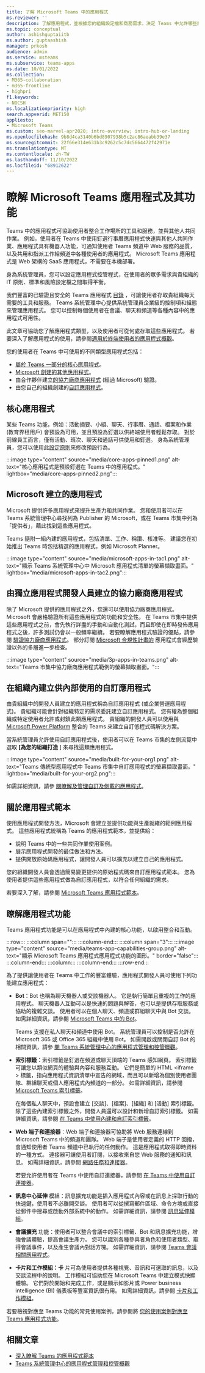 ```yaml
---
title: 了解 Microsoft Teams 中的應用程式
ms.reviewer: ''
description: 了解應用程式，並根據您的組織設定檔和商務需求，決定 Teams 中允許哪些應用程式。
ms.topic: conceptual
author: ashishguptaiitb
ms.author: guptaashish
manager: prkosh
audience: admin
ms.service: msteams
ms.subservice: teams-apps
ms.date: 10/01/2022
ms.collection:
- M365-collaboration
- m365-frontline
- highpri
f1.keywords:
- NOCSH
ms.localizationpriority: high
search.appverid: MET150
appliesto:
- Microsoft Teams
ms.custom: seo-marvel-apr2020; intro-overview; intro-hub-or-landing
ms.openlocfilehash: 9b8d4ca3140b6bd8907938b5c2ac86aeabb39e37
ms.sourcegitcommit: 22f66e314e631b3c9262c5c7dc5664472f42971e
ms.translationtype: MT
ms.contentlocale: zh-TW
ms.lasthandoff: 11/10/2022
ms.locfileid: "68912622"
---
```

# <a name="understand-microsoft-teams-apps-and-their-capabilities"></a>瞭解 Microsoft Teams 應用程式及其功能

Teams 中的應用程式可協助使用者整合工作場所的工具和服務，並與其他人共同作業。 例如，使用者在 Teams 中使用釘選行事曆應用程式快速與其他人共同作業、應用程式具有機器人功能，可通知使用者 Teams 頻道中 Web 服務的品質，以及共用和指派工作給頻道中各種使用者的應用程式。 Microsoft Teams 應用程式是 Web 架構的 SaaS 應用程式，不需要在本機部署。

身為系統管理員，您可以設定應用程式控管程式，在使用者的眾多需求與貴組織的 IT 原則、標準和風險設定檔之間取得平衡。

我們豐富的已驗證且安全的 Teams 應用程式 [目錄](https://appsource.microsoft.com/marketplace/apps?product=office%3Bteams&page=1) ，可讓使用者存取貴組織每天需要的工具和服務。 Teams 系統管理中心提供系統管理員企業級的控制項和組態來管理應用程式。 您可以控制每個使用者在會議、聊天和頻道等各種內容中的應用程式可用性。

此文章可協助您了解應用程式類型，以及使用者可從何處存取這些應用程式。 若要深入了解應用程式的使用，請參閱[適用於終端使用者的應用程式概觀](https://support.office.com/article/overview-of-apps-in-teams-747492ee-7cdd-4115-a993-8c7e7f98a3d0)。

您的使用者在 Teams 中可使用的不同類型應用程式包括：

* [屬於 Teams 一部分的核心應用程式](#core-apps)。
* [Microsoft 創建的其他應用程式](#apps-created-by-microsoft)。
* 由合作夥伴建立[的協力廠商應用程式](#third-party-apps-created-by-independent-app-developers) (經過 Microsoft) 驗證。
* 由您自己的組織創建的[自訂應用程式](#custom-apps-created-within-an-organization-for-internal-use)。

## <a name="core-apps"></a>核心應用程式

某些 Teams 功能，例如：活動摘要、小組、聊天、行事曆、通話、檔案和作業 (教育界租用戶) 會預設為可用，並且預設為釘選以供終端使用者輕鬆存取。 對於前線員工而言，僅有活動、班次、聊天和通話可供使用和釘選。 身為系統管理員，您可以使用此[設定原則](/microsoftteams/teams-app-setup-policies)來修改預設行為。

:::image type="content" source="media/core-apps-pinned1.png" alt-text="核心應用程式是預設釘選在 Teams 中的應用程式。" lightbox="media/core-apps-pinned2.png":::

## <a name="apps-created-by-microsoft"></a>Microsoft 建立的應用程式

Microsoft 提供許多應用程式來提升生產力和共同作業。 您和使用者可以在 Teams 系統管理中心尋找列為 Publisher 的 Microsoft，或在 Teams 市集中列為「提供者」，藉此找到這些應用程式。

Teams 隨附一組內建的應用程式，包括清單、工作、稱讚、核准等。 建議您在初始推出 Teams 時包括精選的應用程式，例如 Microsoft Planner。

:::image type="content" source="media/microsoft-apps-in-tac1.png" alt-text="顯示 Teams 系統管理中心中 Microsoft 應用程式清單的螢幕擷取畫面。" lightbox="media/microsoft-apps-in-tac2.png":::

## <a name="third-party-apps-created-by-independent-app-developers"></a>由獨立應用程式開發人員建立的協力廠商應用程式

除了 Microsoft 提供的應用程式之外，您還可以使用協力廠商應用程式。 Microsoft 會嚴格驗證所有這些應用程式的功能和安全性。 在 Teams 市集中提供這些應用程式之前，會先執行詳盡的手動和自動化測試，而且即使在即時發佈應用程式之後，許多測試仍會以一般頻率繼續。 若要瞭解應用程式驗證的優點，請參閱 [驗證協力廠商應用程式](overview-of-app-validation.md)。 部分訂閱 [Microsoft 合規性計畫的](overview-of-app-certification.md) 應用程式會經歷驗證以外的多層進一步檢查。

:::image type="content" source="media/3p-apps-in-teams.png" alt-text="Teams 市集中協力廠商應用程式範例的螢幕擷取畫面。":::

## <a name="custom-apps-created-within-an-organization-for-internal-use"></a>在組織內建立供內部使用的自訂應用程式

由貴組織中的開發人員建立的應用程式稱為自訂應用程式 (或企業營運應用程式)。 貴組織可能會針對組織特定的需求委託建立自訂應用程式。 您有權為整個組織或特定使用者允許或封鎖此類應用程式。 貴組織的開發人員可以使用與 [Microsoft Power Platform](/microsoftteams/platform/samples/teams-low-code-solutions) 整合的 Teams 來建立自訂低程式碼解決方案。

當系統管理員允許使用自訂應用程式後，使用者可以在 Teams 市集的左側流覽中選取 **[為您的組織打造** ] 來尋找這類應用程式。

:::image type="content" source="media/built-for-your-org1.png" alt-text="Teams 傳統型應用程式中 Teams 市集中自訂應用程式的螢幕擷取畫面。" lightbox="media/built-for-your-org2.png":::

如需詳細資訊，請參 [閱瞭解及管理自訂及側載的應用程式](custom-app-overview.md)。

## <a name="about-app-templates"></a>關於應用程式範本

使用應用程式開發方法，Microsoft 會建立並提供功能與生產就緒的範例應用程式。 這些應用程式統稱為 Teams 的應用程式範本，並提供給：

* 說明 Teams 中的一些共同作業使用案例。
* 展示應用程式開發的最佳做法和方法。
* 提供開放原始碼應用程式，讓開發人員可以擴充以建立自己的應用程式。

您的組織開發人員會透過簡易變更提供的原始程式碼來自訂應用程式範本。 您為使用者提供這些應用程式做為自訂應用程式，以符合任何組織的需求。

若要深入了解，請參閱 [Microsoft Teams 應用程式範本](https://adoption.microsoft.com/microsoft-teams/app-templates/)。

## <a name="understand-app-capabilities"></a>瞭解應用程式功能

Teams 應用程式功能是可以在應用程式中內建的核心功能，以啟用整合和互動。

:::row:::
    :::column span="":::
    :::column-end:::
    :::column span="3":::
        :::image type="content" source="media/teams-app-capabilities-group.png" alt-text="顯示 Microsoft Teams 應用程式應用程式功能的圖形。" border="false":::
    :::column-end:::
    :::column:::
    :::column-end:::
:::row-end:::

為了提供讓使用者在 Teams 中工作的豐富體驗，應用程式開發人員可使用下列功能建立應用程式：

* **Bot**：Bot 也稱為聊天機器人或交談機器人。 它是執行簡單且重複的工作的應用程式。 聊天機器人互動可以是快速的問題與解答，也可以是提供存取服務或協助的複雜交談。 使用者可以在個人聊天、頻道或群組聊天中與 Bot 交談。 如需詳細資訊，請參閱 [Microsoft Teams 中的 Bot](/microsoftteams/platform/bots/what-are-bots)。

  Teams 支援在私人聊天和頻道中使用 Bot。 系統管理員可以控制是否允許在 Microsoft 365 或 Office 365 組織中使用 Bot。 如需開啟或關閉自訂 Bot 的相關資訊，請參 [閱 Teams 系統管理中心的應用程式管理和控管概觀](manage-apps.md)。

* **索引標籤**：索引標籤是釘選在頻道或聊天頂端的 Teams 感知網頁。 索引標籤可讓您以類似網頁的體驗與內容和服務互動。 它們是簡單的 HTML <iframe \> 標籤，指向應用程式資訊清單中宣告的網域，而且可以新增為個別使用者團隊、群組聊天或個人應用程式內頻道的一部分。 如需詳細資訊，請參閱 [Microsoft Teams 索引標籤](/microsoftteams/platform/tabs/what-are-tabs)。

  在每個私人聊天中，預設會建立 [交談]、[檔案]、[組織] 和 [活動] 索引標籤。 除了這些內建索引標籤之外，開發人員還可以設計和新增自訂索引標籤。 如需詳細資訊，請參閱 [在 Teams 中使用內建和自訂索引標籤](/microsoftteams/platform/tabs/what-are-tabs)。

* **Web 端子和連接器**：Web 端子和連接器可協助將 Web 服務連線到 Microsoft Teams 中的頻道和團隊。 Web 端子是使用者定義的 HTTP 回撥，會通知使用者 Teams 頻道中已執行的任何動作。 這是應用程式取得即時資料的一種方式。 連接器可讓使用者訂閱，以接收來自您 Web 服務的通知和訊息。 如需詳細資訊，請參閱 [網路任務和連接器](/microsoftteams/platform/webhooks-and-connectors/what-are-webhooks-and-connectors)。

  若要允許使用者在 Teams 中使用自訂連接器，請參閱 [在 Teams 中使用自訂連接器](office-365-custom-connectors.md)。

* **訊息中心延伸** 模組：訊息擴充功能是插入應用程式內容或在訊息上採取行動的快速鍵，使用者不必離開交談。 使用者可以從撰寫郵件區域、命令方塊或直接從郵件中搜尋或啟動外部系統中的動作。 如需詳細資訊，請參閱 [訊息延伸模組](/microsoftteams/platform/messaging-extensions/what-are-messaging-extensions?tabs=dotnet)。

* **會議擴充** 功能：使用者可以整合會議中的索引標籤、Bot 和訊息擴充功能，增強會議體驗，提高會議生產力。 您可以識別各種參與者角色和使用者類型、取得會議事件，以及產生會議內對話方塊。 如需詳細資訊，請參閱 [Teams 會議相關應用程式](/microsoftteams/platform/apps-in-teams-meetings/teams-apps-in-meetings)。

* **卡片和工作模組：卡** 片可為使用者提供各種視覺、音訊和可選取的訊息，以及交談流程中的說明。 工作模組可協助您在 Microsoft Teams 中建立模式快顯體驗。 它們對於開始和完成工作，或是顯示如影片或 Power business intelligence (BI) 儀表板等豐富資訊很有用。 如需詳細資訊，請參閱 [卡片和工作模組](/microsoftteams/platform/task-modules-and-cards/cards-and-task-modules)。

若要檢視對應至 Teams 功能的常見使用案例，請參閱將 [您的使用案例對應至 Teams 應用程式功能](/microsoftteams/platform/concepts/design/map-use-cases)。

## <a name="related-articles"></a>相關文章

* [深入瞭解 Teams 的應用程式範本](/microsoftteams/platform/samples/app-templates)
* [Teams 系統管理中心的應用程式管理和控管概觀](manage-apps.md)
